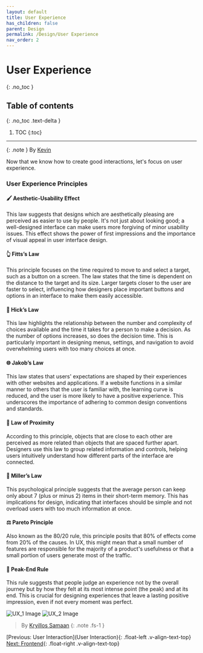 ```yaml
---
layout: default
title: User Experience
has_children: false
parent: Design
permalink: /Design/User Experience
nav_order: 2
---
```

# User Experience
{: .no_toc }

## Table of contents
{: .no_toc .text-delta }

1. TOC
{:toc}

---
{: .note }
By [Kevin](https://www.linkedin.com/in/kevin-shin-373183188/)



Now that we know how to create good interactions, let's focus on user experience.

### User Experience Principles
#### 🖌️ **Aesthetic-Usability Effect**
This law suggests that designs which are aesthetically pleasing are perceived as easier to use by people. It's not just about looking good; a well-designed interface can make users more forgiving of minor usability issues. This effect shows the power of first impressions and the importance of visual appeal in user interface design.

#### 👆 **Fitts’s Law**
This principle focuses on the time required to move to and select a target, such as a button on a screen. The law states that the time is dependent on the distance to the target and its size. Larger targets closer to the user are faster to select, influencing how designers place important buttons and options in an interface to make them easily accessible.

#### 🚦 **Hick’s Law**
This law highlights the relationship between the number and complexity of choices available and the time it takes for a person to make a decision. As the number of options increases, so does the decision time. This is particularly important in designing menus, settings, and navigation to avoid overwhelming users with too many choices at once.

#### 🌐 **Jakob’s Law**
This law states that users' expectations are shaped by their experiences with other websites and applications. If a website functions in a similar manner to others that the user is familiar with, the learning curve is reduced, and the user is more likely to have a positive experience. This underscores the importance of adhering to common design conventions and standards.

#### 🧲 **Law of Proximity**
According to this principle, objects that are close to each other are perceived as more related than objects that are spaced further apart. Designers use this law to group related information and controls, helping users intuitively understand how different parts of the interface are connected.

#### 🧮 **Miller’s Law**
This psychological principle suggests that the average person can keep only about 7 (plus or minus 2) items in their short-term memory. This has implications for design, indicating that interfaces should be simple and not overload users with too much information at once.

#### ⚖️ **Pareto Principle**
Also known as the 80/20 rule, this principle posits that 80% of effects come from 20% of the causes. In UX, this might mean that a small number of features are responsible for the majority of a product's usefulness or that a small portion of users generate most of the traffic.

#### 🎢 **Peak-End Rule** 
This rule suggests that people judge an experience not by the overall journey but by how they felt at its most intense point (the peak) and at its end. This is crucial for designing experiences that leave a lasting positive impression, even if not every moment was perfect.


![UX_1 Image](../source/assets/images/ux_1.png)
![UX_2 Image](../source/assets/images/ux_2.png)
> By [Kryillos Samaan](https://www.linkedin.com/in/kyrillos-samaan/) {: .note .fs-1 }

[Previous: User Interaction](User Interaction){: .float-left .v-align-text-top}
[Next: Frontend](../Frontend){: .float-right .v-align-text-top}